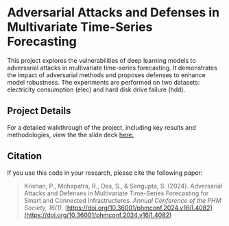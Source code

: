 # Adversarial Attacks and Defenses in Multivariate Time-Series Forecasting

This project explores the vulnerabilities of deep learning models to adversarial attacks in multivariate time-series forecasting. It demonstrates the impact of adversarial methods and proposes defenses to enhance model robustness. The experiments are performed on two datasets: electricity consumption (elec) and hard disk drive failure (hdd).

## Project Details
For a detailed walkthrough of the project, including key results and methodologies, view the the slide deck [here.](https://docs.google.com/presentation/d/1vxJOc2_kIZ0Pny-VaTA05DrBznh1Dfw3uiTj53hiMBY/edit?usp=sharing)

## Citation

If you use this code in your research, please cite the following paper:

> Krishan, P., Mohapatra, R., Das, S., & Sengupta, S. (2024). Adversarial Attacks and Defenses in Multivariate Time-Series Forecasting for Smart and Connected Infrastructures. *Annual Conference of the PHM Society, 16(1).* [https://doi.org/10.36001/phmconf.2024.v16i1.4082](https://doi.org/10.36001/phmconf.2024.v16i1.4082)
